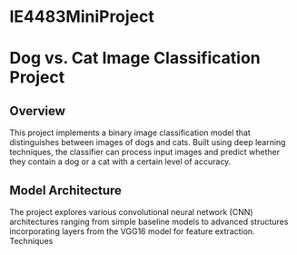 # IE4483MiniProject
# Dog vs. Cat Image Classification Project

## Overview
This project implements a binary image classification model that distinguishes between images of dogs and cats. 
Built using deep learning techniques, the classifier can process input images and predict whether they contain a dog or a cat with a certain level of accuracy.

## Model Architecture
The project explores various convolutional neural network (CNN) architectures ranging from simple baseline models to advanced structures incorporating layers from the VGG16 model for feature extraction. Techniques
